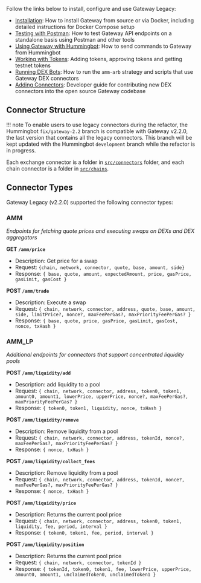 Follow the links below to install, configure and use Gateway Legacy:

- [Installation](installation.md): How to install Gateway from source or via Docker, including detailed instructions for Docker Compose setup
- [Testing with Postman](testing/index.md): How to test Gateway API endpoints on a standalone basis using Postman and other tools
- [Using Gateway with Hummingbot](setup.md): How to send commands to Gateway from Hummingbot
- [Working with Tokens](tokens/index.md): Adding tokens, approving tokens and getting testnet tokens
- [Running DEX Bots](running-dex-bots.md): How to run the `amm-arb` strategy and scripts that use Gateway DEX connectors
- [Adding Connectors](adding-dex-connectors.md): Developer guide for contributing new DEX connectors into the open source Gateway codebase

## Connector Structure

!!! note
    To enable users to use legacy connectors during the refactor, the Hummingbot `fix/gateway-2.2` branch is compatible with Gateway v2.2.0, the last version that contains all the legacy connectors. This branch will be kept updated with the Hummingbot `development` branch while the refactor is in progress.

Each exchange connector is a folder in [`src/connectors`](https://github.com/hummingbot/gateway/tree/v2.2.0/src/connectors) folder, and each chain connector is a folder in [`src/chains`](https://github.com/hummingbot/gateway/tree/v2.2.0/src/chains).

## Connector Types

Gateway Legacy (v2.2.0) supported the following connector types:

### AMM

*Endpoints for fetching quote prices and executing swaps on DEXs and DEX aggregators*

**GET `/amm/price`**

- Description: Get price for a swap
- Request: `{chain, network, connector, quote, base, amount, side}`
- Response: `{ base, quote, amount, expectedAmount, price, gasPrice, gasLimit, gasCost }`

**POST `/amm/trade`**

- Description: Execute a swap
- Request: `{ chain, network, connector, address, quote, base, amount, side, limitPrice?, nonce?, maxFeePerGas?, maxPriorityFeePerGas? }`
- Response: `{ base, quote, price, gasPrice, gasLimit, gasCost, nonce, txHash }`

### AMM_LP

*Additional endpoints for connectors that support concentrated liquidity pools*

**POST `/amm/liquidity/add`**

- Description: add liquidity to a pool
- Request: `{ chain, network, connector, address, token0, token1, amount0, amount1, lowerPrice, upperPrice, nonce?, maxFeePerGas?, maxPriorityFeePerGas? }`
- Response: `{ token0, token1, liquidity, nonce, txHash }`

**POST `/amm/liquidity/remove`**

- Description: Remove liquidity from a pool
- Request: `{ chain, network, connector, address, tokenId, nonce?, maxFeePerGas?, maxPriorityFeePerGas? }`
- Response: `{ nonce, txHash }`

**POST `/amm/liquidity/collect_fees`**

- Description: Remove liquidity from a pool
- Request: `{ chain, network, connector, address, tokenId, nonce?, maxFeePerGas?, maxPriorityFeePerGas? }`
- Response: `{ nonce, txHash }`

**POST `/amm/liquidity/price`**

- Description: Returns the current pool price
- Request: `{ chain, network, connector, address, token0, token1, liquidity, fee, period, interval }`
- Response: `{ token0, token1, fee, period, interval }`

**POST `/amm/liquidity/position`**

- Description: Returns the current pool price
- Request: `{ chain, network, connector, tokenId }`
- Response: `{ tokenId, token0, token1, fee, lowerPrice, upperPrice, amount0, amount1, unclaimedToken0, unclaimedToken1 }`
